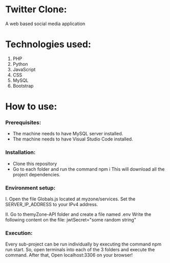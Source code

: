<h1>Twitter Clone: </h1> 
A web based social media application

<h1> Technologies used: </h1> 
<ol>
  <li>PHP</li>
  <li>Python</li>
  <li>JavaScript</li>
  <li>CSS</li>
  <li>MySQL</li>
  <li>Bootstrap</li>
</ol>

<h1> How to use: </h1> 


<h3> Prerequisites: </h3> 

  <ul>
    <li> The machine needs to have MySQL server installed.</li>
    <li> The machine needs to have Visual Studio Code installed. </li>
</ul>


<h3> Installation: </h3>

 <ul style="list-style-type:disc;">
  <li> Clone this repository </li>
	 <li> Go to each folder and run the command npm i This will download all the project dependencies. </li>
</ul>

<h3> Environment setup: </h3>

I.	Open the file Globals.js located at myzone/services.
   Set the SERVER_IP_ADDRESS to your IPv4 address.
   
II.	Go to themyZone-API folder and create a file named
  .env
  Write the following content on the file:
  jwtSecret="some random string"


<h3>Execution: </h3>

Every sub-project can be run individually by executing the command npm run start.
So, open terminals into each of the 3 folders and execute the command.
After that, Open localhost:3306 on your browser!
